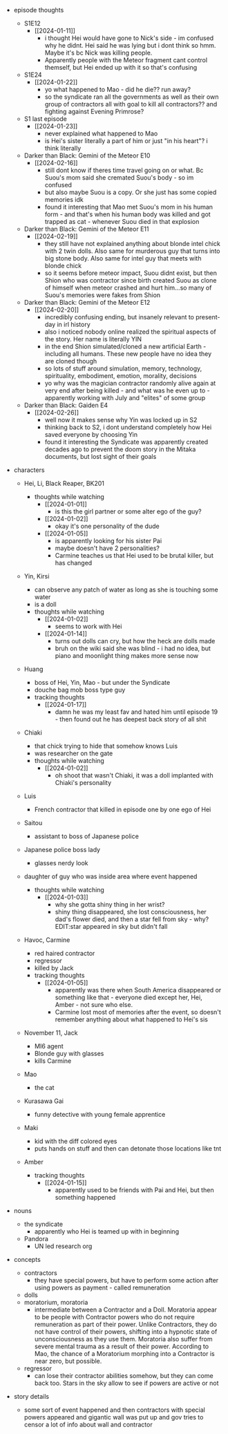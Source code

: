   * episode thoughts
    * S1E12
      * [[2024-01-11]]
        * i thought Hei would have gone to Nick's side - im confused why he didnt. Hei said he was lying but i dont think so hmm. Maybe it's bc Nick was killing people.
        * Apparently people with the Meteor fragment cant control themself, but Hei ended up with it so that's confusing
    * S1E24
      * [[2024-01-22]]
        * yo what happened to Mao - did he die?? run away?
        * so the syndicate ran all the governments as well as their own group of contractors all with goal to kill all contractors?? and fighting against Evening Primrose?
    * S1 last episode
      * [[2024-01-23]]
        * never explained what happened to Mao
        * is Hei's sister literally a part of him or just "in his heart"? i think literally
    * Darker than Black: Gemini of the Meteor E10
      * [[2024-02-16]]
        * still dont know if theres time travel going on or what. Bc Suou's mom said she cremated Suou's body - so im confused
        * but also maybe Suou is a copy. Or she just has some copied memories idk
        * found it interesting that Mao met Suou's mom in his human form - and that's when his human body was killed and got trapped as cat - whenever Suou died in that explosion
    * Darker than Black: Gemini of the Meteor E11
      * [[2024-02-19]]
        * they still have not explained anything about blonde intel chick with 2 twin dolls. Also same for murderous guy that turns into big stone body. Also same for intel guy that meets with blonde chick
        * so it seems before meteor impact, Suou didnt exist, but then Shion who was contractor since birth created Suou as clone of himself when meteor crashed and hurt him...so many of Suou's memories were fakes from Shion
    * Darker than Black: Gemini of the Meteor E12
      * [[2024-02-20]]
        * incredibly confusing ending, but insanely relevant to present-day in irl history
        * also i noticed nobody online realized the spiritual aspects of the story. Her name is literally YIN
        * in the end Shion simulated/cloned a new artificial Earth - including all humans. These new people have no idea they are cloned though
        * so lots of stuff around simulation, memory, technology, spirituality, embodiment, emotion, morality, decisions
        * yo why was the magician contractor randomly alive again at very end after being killed - and what was he even up to - apparently working with July and "elites" of some group
    * Darker than Black: Gaiden E4
      * [[2024-02-26]]
        * well now it makes sense why Yin was locked up in S2
        * thinking back to S2, i dont understand completely how Hei saved everyone by choosing Yin
        * found it interesting the Syndicate was apparently created decades ago to prevent the doom story in the Mitaka documents, but lost sight of their goals
  * characters
    * Hei, Li, Black Reaper, BK201
      * thoughts while watching
        * [[2024-01-01]]
          * is this the girl partner or some alter ego of the guy?
        * [[2024-01-02]]
          * okay it's one personality of the dude
        * [[2024-01-05]]
          * is apparently looking for his sister Pai
          * maybe doesn't have 2 personalities?
          * Carmine teaches us that Hei used to be brutal killer, but has changed

    * Yin, Kirsi
      * can observe any patch of water as long as she is touching some water
      * is a doll
      * thoughts while watching
        * [[2024-01-02]]
          * seems to work with Hei
        * [[2024-01-14]]
          * turns out dolls can cry, but how the heck are dolls made
          * bruh on the wiki said she was blind - i had no idea, but piano and moonlight thing makes more sense now

    * Huang
      * boss of Hei, Yin, Mao - but under the Syndicate
      * douche bag mob boss type guy
      * tracking thoughts
        * [[2024-01-17]]
          * damn he was my least fav and hated him until episode 19 - then found out he has deepest back story of all shit

    * Chiaki
      * that chick trying to hide that somehow knows Luis
      * was researcher on the gate
      * thoughts while watching
        * [[2024-01-02]]
          * oh shoot that wasn't Chiaki, it was a doll implanted with Chiaki's personality

    * Luis
      * French contractor that killed in episode one by one ego of Hei
    * Saitou
      * assistant to boss of Japanese police
    * Japanese police boss lady
      * glasses nerdy look

    * daughter of guy who was inside area where event happened
      * thoughts while watching
        * [[2024-01-03]]
          * why she gotta shiny thing in her wrist?
          * shiny thing disappeared, she lost consciousness, her dad's flower died, and then a star fell from sky - why? EDIT:star appeared in sky but didn't fall
    * Havoc, Carmine
      * red haired contractor
      * regressor
      * killed by Jack
      * tracking thoughts
        * [[2024-01-05]]
          * apparently was there when South America disappeared or something like that - everyone died except her, Hei, Amber - not sure who else.
          * Carmine lost most of memories after the event, so doesn't remember anything about what happened to Hei's sis

    * November 11, Jack
      * MI6 agent
      * Blonde guy with glasses
      * kills Carmine
    * Mao
      * the cat
    * Kurasawa Gai
      * funny detective with young female apprentice
    * Maki
      * kid with the diff colored eyes
      * puts hands on stuff and then can detonate those locations like tnt
    * Amber
      * tracking thoughts
        * [[2024-01-15]]
          * apparently used to be friends with Pai and Hei, but then something happened

  * nouns
    * the syndicate
      * apparently who Hei is teamed up with in beginning
    * Pandora
      * UN led research org
  * concepts
    * contractors
      * they have special powers, but have to perform some action after using powers as payment - called remuneration
    * dolls
    * moratorium, moratoria
      * intermediate between a Contractor and a Doll. Moratoria appear to be people with Contractor powers who do not require remuneration as part of their power. Unlike Contractors, they do not have control of their powers, shifting into a hypnotic state of unconsciousness as they use them. Moratoria also suffer from severe mental trauma as a result of their power. According to Mao, the chance of a Moratorium morphing into a Contractor is near zero, but possible. 
    * regressor
      * can lose their contractor abilities somehow, but they can come back too. Stars in the sky allow to see if powers are active or not 
  * story details
    * some sort of event happened and then contractors with special powers appeared and gigantic wall was put up and gov tries to censor a lot of info about wall and contractor
